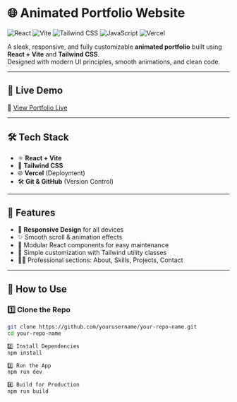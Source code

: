 # 🌐 Animated Portfolio Website

![React](https://img.shields.io/badge/React-20232A?style=for-the-badge&logo=react&logoColor=61DAFB)
![Vite](https://img.shields.io/badge/Vite-646CFF?style=for-the-badge&logo=vite&logoColor=FFD62E)
![Tailwind CSS](https://img.shields.io/badge/Tailwind_CSS-38B2AC?style=for-the-badge&logo=tailwind-css&logoColor=white)
![JavaScript](https://img.shields.io/badge/JavaScript-F7DF1E?style=for-the-badge&logo=javascript&logoColor=black)
![Vercel](https://img.shields.io/badge/Vercel-000000?style=for-the-badge&logo=vercel&logoColor=white)

A sleek, responsive, and fully customizable **animated portfolio** built using **React + Vite** and **Tailwind CSS**.  
Designed with modern UI principles, smooth animations, and clean code.

---

## 🚀 Live Demo
🔗 [View Portfolio Live](https://portfolio-1e9b-aayush-kumar-singhs-projects-8907742d.vercel.app/)

---

## 🛠️ Tech Stack
- ⚛️ **React + Vite**
- 🎨 **Tailwind CSS**
- 🌐 **Vercel** (Deployment)
- 🛠 **Git & GitHub** (Version Control)

---

## 📁 Features
- 📱 **Responsive Design** for all devices  
- ✨ Smooth scroll & animation effects  
- 🧩 Modular React components for easy maintenance  
- 🎯 Simple customization with Tailwind utility classes  
- 👨‍💻 Professional sections: About, Skills, Projects, Contact  

---

## 📌 How to Use

### 1️⃣ Clone the Repo
```bash
git clone https://github.com/yourusername/your-repo-name.git
cd your-repo-name

2️⃣ Install Dependencies
npm install

3️⃣ Run the App
npm run dev

4️⃣ Build for Production
npm run build
 
